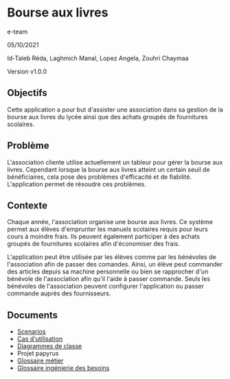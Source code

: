 # Bourse aux livres

e-team

05/10/2021

Id-Taleb Réda, Laghmich Manal, Lopez Angela, Zouhri Chaymaa

Version v1.0.0

## Objectifs
Cette application a pour but d'assister une association dans sa gestion de la bourse aux livres du lycée ainsi que des achats groupés de fournitures scolaires.

## Problème
L'association cliente utilise actuellement un tableur pour gérer la bourse aux livres. Cependant lorsque la bourse aux livres atteint un certain seuil de bénéficiaires, cela pose des problèmes d'efficacité et de fiabilité. L'application permet de résoudre ces problèmes.
 
## Contexte

Chaque année, l'association organise une bourse aux livres. Ce système permet aux élèves d'emprunter les manuels scolaires requis pour leurs cours à moindre frais. Ils peuvent également participer à des achats groupés de fournitures scolaires afin d'économiser des frais.

L'application peut être utilisée par les élèves comme par les bénévoles de l'association afin de passer des comandes. Ainsi, un élève peut commander des articles depuis sa machine personnelle ou bien se rapprocher d'un bénévole de l'association afin qu'il l'aide à passer commande. Seuls les bénévoles de l'association peuvent configurer l'application ou passer commande auprès des fournisseurs.

## Documents
* [Scenarios](https://gitlab-etu.fil.univ-lille1.fr/laghmich/e-team_bal/-/blob/main/scenarios/scenarios.md)
* [Cas d'utilisation](https://gitlab-etu.fil.univ-lille1.fr/laghmich/e-team_bal/-/tree/main/Cas%20d'utilisations)
* [Diagrammes de classe](https://gitlab-etu.fil.univ-lille1.fr/laghmich/e-team_bal/-/tree/main/diagrammes)
* Projet papyrus
* [Glossaire métier](https://gitlab-etu.fil.univ-lille1.fr/laghmich/e-team_bal/-/blob/main/glossaire_metier.md)
* [Glossaire ingénierie des besoins](https://gitlab-etu.fil.univ-lille1.fr/laghmich/e-team_bal/-/blob/main/glossaire_ingenierie_besoins.md)
